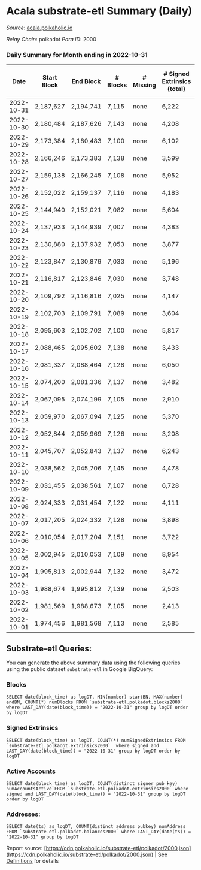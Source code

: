# Acala substrate-etl Summary (Daily)

_Source_: [acala.polkaholic.io](https://acala.polkaholic.io)

*Relay Chain*: polkadot
*Para ID*: 2000



### Daily Summary for Month ending in 2022-10-31


| Date | Start Block | End Block | # Blocks | # Missing | # Signed Extrinsics (total) | # Active Accounts | # Addresses with Balances | # Events | # Transfers | # XCM Transfers In | # XCM Transfers Out |
| ---- | ----------- | --------- | -------- | --------- | --------------------------- | ----------------- | ------------------------- | -------- | ----------- | ------------------ | ------------------- |
| 2022-10-31 | 2,187,627 | 2,194,741 | 7,115 | none  | 6,222 | 672 | 164,762 | 100,877 | 4,390 ($2,839,164.48) | 100 ($79,045.50) | 163 ($263,569.68) |
| 2022-10-30 | 2,180,484 | 2,187,626 | 7,143 | none  | 4,208 | 593 | 164,682 | 87,551 | 2,588 ($2,107,132.95) | 117 ($140,546.46) | 189 ($240,616.52) |
| 2022-10-29 | 2,173,384 | 2,180,483 | 7,100 | none  | 6,102 | 646 |  | 102,617 | 4,823 ($4,450,950.39) | 164 ($295,340.57) | 261 ($433,843.47) |
| 2022-10-28 | 2,166,246 | 2,173,383 | 7,138 | none  | 3,599 | 484 | 164,599 | 82,307 | 1,847 ($4,440,528.52) | 132 ($204,730.73) | 212 ($2,697,836.99) |
| 2022-10-27 | 2,159,138 | 2,166,245 | 7,108 | none  | 5,952 | 465 | 164,564 | 99,349 | 4,373 ($2,660,990.58) | 126 ($160,609.34) | 180 ($288,500.05) |
| 2022-10-26 | 2,152,022 | 2,159,137 | 7,116 | none  | 4,183 | 519 |  | 89,423 | 3,122 ($3,214,515.25) | 162 ($333,080.12) | 200 ($157,721.15) |
| 2022-10-25 | 2,144,940 | 2,152,021 | 7,082 | none  | 5,604 | 559 |  | 100,344 | 5,051 ($2,051,823.75) | 209 ($304,586.56) | 238 ($198,233.92) |
| 2022-10-24 | 2,137,933 | 2,144,939 | 7,007 | none  | 4,383 | 507 |  | 91,650 | 3,771 ($3,582,526.83) | 194 ($240,650.44) | 197 ($142,804.08) |
| 2022-10-23 | 2,130,880 | 2,137,932 | 7,053 | none  | 3,877 | 497 |  | 85,836 | 2,755 ($3,321,572.00) | 159 ($183,793.25) | 150 ($183,243.56) |
| 2022-10-22 | 2,123,847 | 2,130,879 | 7,033 | none  | 5,196 | 459 | 164,383 | 95,614 | 4,308 ($2,916,325.18) | 143 ($122,225.77) | 158 ($174,539.20) |
| 2022-10-21 | 2,116,817 | 2,123,846 | 7,030 | none  | 3,748 | 520 | 164,341 | 86,759 | 3,057 ($3,828,162.86) | 213 ($225,472.92) | 237 ($177,706.63) |
| 2022-10-20 | 2,109,792 | 2,116,816 | 7,025 | none  | 4,147 | 447 | 164,302 | 86,529 | 3,056 ($2,324,158.53) | 157 ($180,277.83) | 176 ($127,877.54) |
| 2022-10-19 | 2,102,703 | 2,109,791 | 7,089 | none  | 3,604 | 501 |  | 84,464 | 2,658 ($22,347,841.09) | 143 ($128,542.07) | 145 ($138,719.42) |
| 2022-10-18 | 2,095,603 | 2,102,702 | 7,100 | none  | 5,817 | 510 |  | 100,290 | 5,234 ($2,332,318.98) | 134 ($157,825.34) | 168 ($93,885.07) |
| 2022-10-17 | 2,088,465 | 2,095,602 | 7,138 | none  | 3,433 | 513 | 164,133 | 85,547 | 3,086 ($4,162,844.18) | 155 ($166,802.41) | 217 ($157,123.44) |
| 2022-10-16 | 2,081,337 | 2,088,464 | 7,128 | none  | 6,050 | 808 | 164,069 | 105,241 | 5,766 ($4,802,058.06) | 193 ($183,831.12) | 239 ($173,391.70) |
| 2022-10-15 | 2,074,200 | 2,081,336 | 7,137 | none  | 3,482 | 526 | 163,980 | 87,047 | 3,442 ($3,083,041.49) | 188 ($130,391.02) | 202 ($208,979.40) |
| 2022-10-14 | 2,067,095 | 2,074,199 | 7,105 | none  | 2,910 | 500 | 163,903 | 81,407 | 2,595 ($2,447,527.79) | 190 ($173,778.26) | 237 ($117,022.91) |
| 2022-10-13 | 2,059,970 | 2,067,094 | 7,125 | none  | 5,370 | 681 | 163,853 | 102,953 | 6,014 ($13,696,574.76) | 241 ($278,823.70) | 191 ($894,570.78) |
| 2022-10-12 | 2,052,844 | 2,059,969 | 7,126 | none  | 3,208 | 609 | 163,785 | 85,613 | 3,494 ($5,297,841.20) | 148 ($163,207.80) | 133 ($222,536.02) |
| 2022-10-11 | 2,045,707 | 2,052,843 | 7,137 | none  | 6,243 | 675 |  | 108,348 | 6,160 ($5,518,240.68) | 294 ($406,774.75) | 221 ($307,286.53) |
| 2022-10-10 | 2,038,562 | 2,045,706 | 7,145 | none  | 4,478 | 647 |  | 92,130 | 3,477 ($3,907,767.70) | 199 ($327,204.49) | 170 ($243,584.21) |
| 2022-10-09 | 2,031,455 | 2,038,561 | 7,107 | none  | 6,728 | 676 |  | 107,601 | 6,015 ($2,570,321.37) | 142 ($93,828.69) | 154 ($109,273.79) |
| 2022-10-08 | 2,024,333 | 2,031,454 | 7,122 | none  | 4,111 | 663 |  | 91,653 | 3,900 ($4,094,834.83) | 170 ($232,088.52) | 146 ($281,700.54) |
| 2022-10-07 | 2,017,205 | 2,024,332 | 7,128 | none  | 3,898 | 532 |  | 88,569 | 3,660 ($3,205,598.46) | 118 ($143,116.34) | 128 ($209,185.31) |
| 2022-10-06 | 2,010,054 | 2,017,204 | 7,151 | none  | 3,722 | 831 |  | 91,006 | 4,079 ($3,995,943.92) | 192 ($139,142.05) | 220 ($221,009.04) |
| 2022-10-05 | 2,002,945 | 2,010,053 | 7,109 | none  | 8,954 | 935 |  | 127,250 | 8,122 ($5,942,784.94) | 249 ($473,598.13) | 254 ($351,652.49) |
| 2022-10-04 | 1,995,813 | 2,002,944 | 7,132 | none  | 3,472 | 850 |  | 46,557 | 3,982 ($3,334,296.78) | 225 ($289,523.87) | 175 ($196,979.13) |
| 2022-10-03 | 1,988,674 | 1,995,812 | 7,139 | none  | 2,503 | 728 |  | 38,125 | 2,956 ($2,549,270.09) | 150 ($117,484.42) | 160 ($131,934.95) |
| 2022-10-02 | 1,981,569 | 1,988,673 | 7,105 | none  | 2,413 | 834 |  | 39,758 | 3,518 ($1,834,311.34) | 259 ($153,587.44) | 163 ($106,766.23) |
| 2022-10-01 | 1,974,456 | 1,981,568 | 7,113 | none  | 2,585 | 800 |  | 40,448 | 3,557 ($1,974,148.57) | 232 ($151,387.85) | 182 ($408,518.89) |

## Substrate-etl Queries:
You can generate the above summary data using the following queries using the public dataset `substrate-etl` in Google BigQuery:


### Blocks
```
SELECT date(block_time) as logDT, MIN(number) startBN, MAX(number) endBN, COUNT(*) numBlocks FROM `substrate-etl.polkadot.blocks2000`  where LAST_DAY(date(block_time)) = "2022-10-31" group by logDT order by logDT
```


### Signed Extrinsics
```
SELECT date(block_time) as logDT, COUNT(*) numSignedExtrinsics FROM `substrate-etl.polkadot.extrinsics2000`  where signed and LAST_DAY(date(block_time)) = "2022-10-31" group by logDT order by logDT
```


### Active Accounts
```
SELECT date(block_time) as logDT, COUNT(distinct signer_pub_key) numAccountsActive FROM `substrate-etl.polkadot.extrinsics2000` where signed and LAST_DAY(date(block_time)) = "2022-10-31" group by logDT order by logDT
```


### Addresses:
```
SELECT date(ts) as logDT, COUNT(distinct address_pubkey) numAddress FROM `substrate-etl.polkadot.balances2000` where LAST_DAY(date(ts)) = "2022-10-31" group by logDT
```



Report source: [https://cdn.polkaholic.io/substrate-etl/polkadot/2000.json](https://cdn.polkaholic.io/substrate-etl/polkadot/2000.json) | See [Definitions](/DEFINITIONS.md) for details
